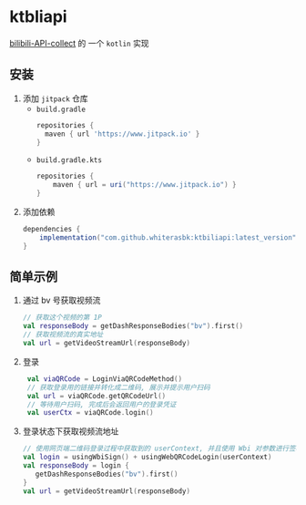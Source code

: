 # ktbliapi
[bilibili-API-collect](https://github.com/SocialSisterYi/bilibili-API-collect) 的 一个 `kotlin` 实现

## 安装
1. 添加 `jitpack` 仓库
   - `build.gradle`
      ```groovy
      repositories {
        maven { url 'https://www.jitpack.io' }
      }
      ```
   - `build.gradle.kts`
      ```groovy
      repositories {
          maven { url = uri("https://www.jitpack.io") }
      }
      ```
2. 添加依赖
   ```groovy
   dependencies {
       implementation("com.github.whiterasbk:ktbiliapi:latest_version")
   }
   ```

## 简单示例

1. 通过 bv 号获取视频流

    ```kotlin
    // 获取这个视频的第 1P
    val responseBody = getDashResponseBodies("bv").first()
    // 获取视频流的真实地址
    val url = getVideoStreamUrl(responseBody)
    ```

2. 登录
    ```kotlin
     val viaQRCode = LoginViaQRCodeMethod()
     // 获取登录用的链接并转化成二维码, 展示并提示用户扫码
     val url = viaQRCode.getQRCodeUrl()
     // 等待用户扫码, 完成后会返回用户的登录凭证
     val userCtx = viaQRCode.login()
    ```
   
3. 登录状态下获取视频流地址
   ```kotlin
   // 使用网页端二维码登录过程中获取到的 userContext, 并且使用 Wbi 对参数进行签名
   val login = usingWbiSign() + usingWebQRCodeLogin(userContext)
   val responseBody = login {
      getDashResponseBodies("bv").first()
   }
   val url = getVideoStreamUrl(responseBody)
   ```
